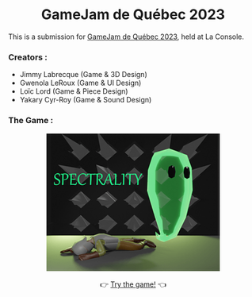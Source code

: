 <h1 align=center>GameJam de Québec 2023</h1>

<p align=center>

 This is a submission for [GameJam de Québec 2023](https://www.gamejamdequebec.ca), held at La Console.
</p>

<h3 align="left">Creators :</h3>

- Jimmy Labrecque	(Game & 3D Design)
- Gwenola LeRoux	(Game & UI Design)
- Loïc Lord	(Game & Piece Design)
- Yakary Cyr-Roy	(Game & Sound Design)

 
<h3 align="left">The Game :</h3>

<p align="center">
  <a href="https://pletipo.itch.io/spectrality" target="_blank">
    <img width="350" alt="Spectrality" src="https://github.com/LaOuede/Spectrality_GameJamQC2023/blob/main/Spectrality.png">
  </a>
 
</p>

<div align="center">
 
  👉 [Try the game!](https://pletipo.itch.io/spectrality) 👈
</div>

